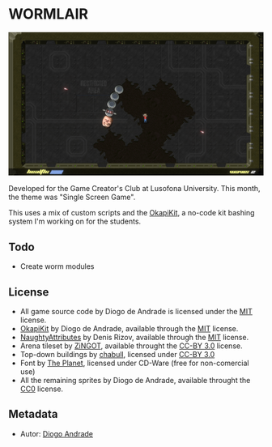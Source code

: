 # WORMLAIR

![TitleImage](Screenshots/Screenshot0003.png)

Developed for the Game Creator's Club at Lusofona University.
This month, the theme was "Single Screen Game".

This uses a mix of custom scripts and the [OkapiKit], a no-code kit bashing system I'm working on for the students.

## Todo

* Create worm modules

## License

* All game source code by Diogo de Andrade is licensed under the [MIT] license.
* [OkapiKit] by Diogo de Andrade, available through the [MIT] license.
* [NaughtyAttributes] by Denis Rizov, available through the [MIT] license.
* Arena tileset by [ZiNGOT], available throught the [CC-BY 3.0] license.
* Top-down buildings by [chabull], licensed under [CC-BY 3.0]
* Font by [The Planet], licensed under CD-Ware (free for non-comercial use)
* All the remaining sprites by Diogo de Andrade, available throught the [CC0] license.

## Metadata

* Autor: [Diogo Andrade]

[Diogo Andrade]:https://github.com/DiogoDeAndrade
[OkapiKit]:https://github.com/VideojogosLusofona/OkapiKit
[NaughtyAttributes]:https://github.com/dbrizov/NaughtyAttributes
[Midjourney]:https://www.midjourney.com/home/
[ZiNGOT]:https://opengameart.org/content/alien-breed-esque-top-down-tilesheet
[chabull]:https://opengameart.org/users/chabull
[CC0]:https://creativecommons.org/publicdomain/zero/1.0/
[CC-BY 3.0]:https://creativecommons.org/licenses/by/3.0/
[The Planet]:http://planet.dk/
[MIT]:LICENSE
